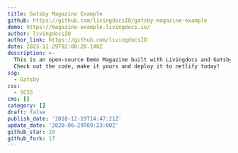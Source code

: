 ```yaml
---
title: Gatsby Magazine Example
github: https://github.com/livingdocsIO/gatsby-magazine-example
demo: https://magazine-example.livingdocs.io/
author: livingdocsIO
author_link: https://github.com/livingdocsIO
date: 2023-11-29T02:00:20.140Z
description: >-
  This is an open-source Demo Magazine built with Livingdocs and Gatsby/React.
  Check out the code, make it yours and deploy it to netlify today!
ssg:
  - Gatsby
css:
  - SCSS
cms: []
category: []
draft: false
publish_date: '2018-12-19T14:47:21Z'
update_date: '2020-06-29T09:23:00Z'
github_star: 29
github_fork: 17
---
```

